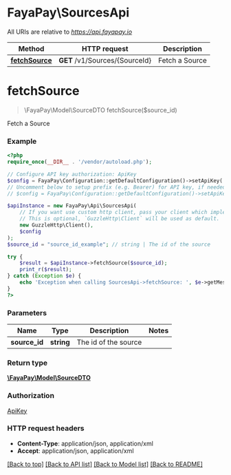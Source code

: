 # FayaPay\SourcesApi

All URIs are relative to *https://api.fayapay.io*

Method | HTTP request | Description
------------- | ------------- | -------------
[**fetchSource**](SourcesApi.md#fetchSource) | **GET** /v1/Sources/{SourceId} | Fetch a Source


# **fetchSource**
> \FayaPay\Model\SourceDTO fetchSource($source_id)

Fetch a Source

### Example
```php
<?php
require_once(__DIR__ . '/vendor/autoload.php');

// Configure API key authorization: ApiKey
$config = FayaPay\Configuration::getDefaultConfiguration()->setApiKey('Authorization', 'YOUR_API_KEY');
// Uncomment below to setup prefix (e.g. Bearer) for API key, if needed
// $config = FayaPay\Configuration::getDefaultConfiguration()->setApiKeyPrefix('Authorization', 'Bearer');

$apiInstance = new FayaPay\Api\SourcesApi(
    // If you want use custom http client, pass your client which implements `GuzzleHttp\ClientInterface`.
    // This is optional, `GuzzleHttp\Client` will be used as default.
    new GuzzleHttp\Client(),
    $config
);
$source_id = "source_id_example"; // string | The id of the source

try {
    $result = $apiInstance->fetchSource($source_id);
    print_r($result);
} catch (Exception $e) {
    echo 'Exception when calling SourcesApi->fetchSource: ', $e->getMessage(), PHP_EOL;
}
?>
```

### Parameters

Name | Type | Description  | Notes
------------- | ------------- | ------------- | -------------
 **source_id** | **string**| The id of the source |

### Return type

[**\FayaPay\Model\SourceDTO**](../Model/SourceDTO.md)

### Authorization

[ApiKey](../../README.md#ApiKey)

### HTTP request headers

 - **Content-Type**: application/json, application/xml
 - **Accept**: application/json, application/xml

[[Back to top]](#) [[Back to API list]](../../README.md#documentation-for-api-endpoints) [[Back to Model list]](../../README.md#documentation-for-models) [[Back to README]](../../README.md)

